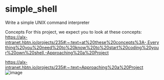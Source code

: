 # simple_shell
Write a simple UNIX command interpreter

Concepts
For this project, we expect you to look at these concepts:
https://alx-intranet.hbtn.io/projects/235#:~:text=at%20these%20concepts%3A-,Everything%20you%20need%20to%20know%20to%20start%20coding%20your%20own%20shell,-Approaching%20a%20Project

https://alx-intranet.hbtn.io/projects/235#:~:text=Approaching%20a%20Project
![image](https://user-images.githubusercontent.com/106841333/188550005-2dbfee30-6913-4637-b2be-bedd09e166a5.png)
